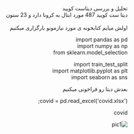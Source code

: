 <div dir="rtl"> 
تحلیل و بررسی دیتاست کویید
<br/>
دیتا ست کویید 487 مورد ابتال به کرونا دارد و 23 ستون
</div>
<br/>
<div dir="rtl">
اولش میایم کتابخونه ی موزد نیازمونو بارگزاری میکنیم

import pandas as pd
<br/>
import numpy as np
<br/>
from sklearn.model_selection

import train_test_split
<br/>
import matplotlib.pyplot as plt
<br/>
import seaborn as sns
<br/>
<div/>
<div dir="rtl">
بعدش دیتا رو فراخونی میکنیم

covid = pd.read_excel('covid.xlsx');

covid


![pic1](https://github.com/semnan-university-ai/machine-learning-class/blob/main/finalproject/Saedganjeey/1.PNG)

<div/>



